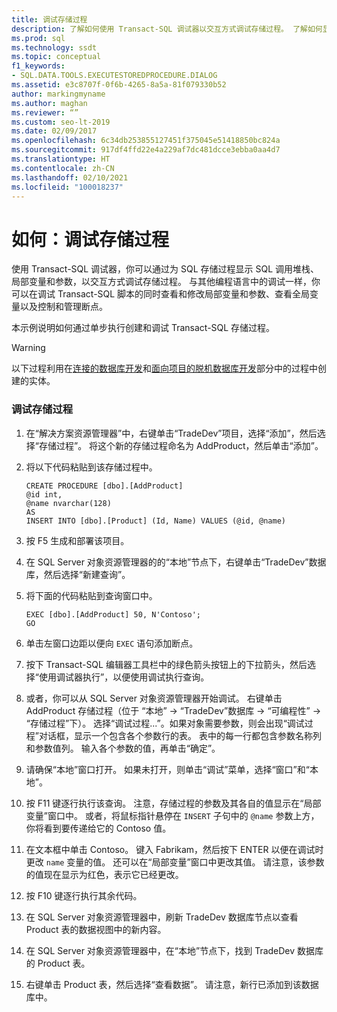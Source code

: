 ```yaml
---
title: 调试存储过程
description: 了解如何使用 Transact-SQL 调试器以交互方式调试存储过程。 了解如何显示 SQL 调用堆栈、局部变量和参数。
ms.prod: sql
ms.technology: ssdt
ms.topic: conceptual
f1_keywords:
- SQL.DATA.TOOLS.EXECUTESTOREDPROCEDURE.DIALOG
ms.assetid: e3c8707f-0f6b-4265-8a5a-81f079330b52
author: markingmyname
ms.author: maghan
ms.reviewer: “”
ms.custom: seo-lt-2019
ms.date: 02/09/2017
ms.openlocfilehash: 6c34db253855127451f375045e51418850bc824a
ms.sourcegitcommit: 917df4ffd22e4a229af7dc481dcce3ebba0aa4d7
ms.translationtype: HT
ms.contentlocale: zh-CN
ms.lasthandoff: 02/10/2021
ms.locfileid: "100018237"
---
```

# <a name="how-to-debug-stored-procedures"></a>如何：调试存储过程

使用 Transact\-SQL 调试器，你可以通过为 SQL 存储过程显示 SQL 调用堆栈、局部变量和参数，以交互方式调试存储过程。 与其他编程语言中的调试一样，你可以在调试 Transact\-SQL 脚本的同时查看和修改局部变量和参数、查看全局变量以及控制和管理断点。  
  
本示例说明如何通过单步执行创建和调试 Transact\-SQL 存储过程。  
  
> [!WARNING]  
> 以下过程利用在[连接的数据库开发](../ssdt/connected-database-development.md)和[面向项目的脱机数据库开发](../ssdt/project-oriented-offline-database-development.md)部分中的过程中创建的实体。  
  
### <a name="to-debug-stored-procedures"></a>调试存储过程  
  
1.  在“解决方案资源管理器”中，右键单击“TradeDev”项目，选择“添加”，然后选择“存储过程”。 将这个新的存储过程命名为 AddProduct，然后单击“添加”。  
  
2.  将以下代码粘贴到该存储过程中。  
  
    ```  
    CREATE PROCEDURE [dbo].[AddProduct]  
    @id int,  
    @name nvarchar(128)  
    AS  
    INSERT INTO [dbo].[Product] (Id, Name) VALUES (@id, @name)  
    ```  
  
3.  按 F5 生成和部署该项目。  
  
4.  在 SQL Server 对象资源管理器的的“本地”节点下，右键单击“TradeDev”数据库，然后选择“新建查询”。  
  
5.  将下面的代码粘贴到查询窗口中。  
  
    ```  
    EXEC [dbo].[AddProduct] 50, N'Contoso';  
    GO  
    ```  
  
6.  单击左窗口边距以便向 `EXEC` 语句添加断点。  
  
7.  按下 Transact\-SQL 编辑器工具栏中的绿色箭头按钮上的下拉箭头，然后选择“使用调试器执行”，以便使用调试执行查询。  
  
8.  或者，你可以从 SQL Server 对象资源管理器开始调试。 右键单击 AddProduct 存储过程（位于 “本地” -> “TradeDev”数据库 -> “可编程性” -> “存储过程”下）。 选择“调试过程...”。如果对象需要参数，则会出现“调试过程”对话框，显示一个包含各个参数行的表。 表中的每一行都包含参数名称列和参数值列。 输入各个参数的值，再单击“确定”。  
  
9. 请确保“本地”窗口打开。 如果未打开，则单击“调试”菜单，选择“窗口”和“本地”。    
  
10. 按 F11 键逐行执行该查询。 注意，存储过程的参数及其各自的值显示在“局部变量”窗口中。 或者，将鼠标指针悬停在 `INSERT` 子句中的 `@name` 参数上方，你将看到要传递给它的 Contoso 值。  
  
11. 在文本框中单击 Contoso。 键入 Fabrikam，然后按下 ENTER 以便在调试时更改 `name` 变量的值。 还可以在“局部变量”窗口中更改其值。 请注意，该参数的值现在显示为红色，表示它已经更改。  
  
12. 按 F10 键逐行执行其余代码。  
  
13. 在 SQL Server 对象资源管理器中，刷新 TradeDev 数据库节点以查看 Product 表的数据视图中的新内容。  
  
14. 在 SQL Server 对象资源管理器中，在“本地”节点下，找到 TradeDev 数据库的 Product 表。  
  
15. 右键单击 Product 表，然后选择“查看数据”。 请注意，新行已添加到该数据库中。  
  
